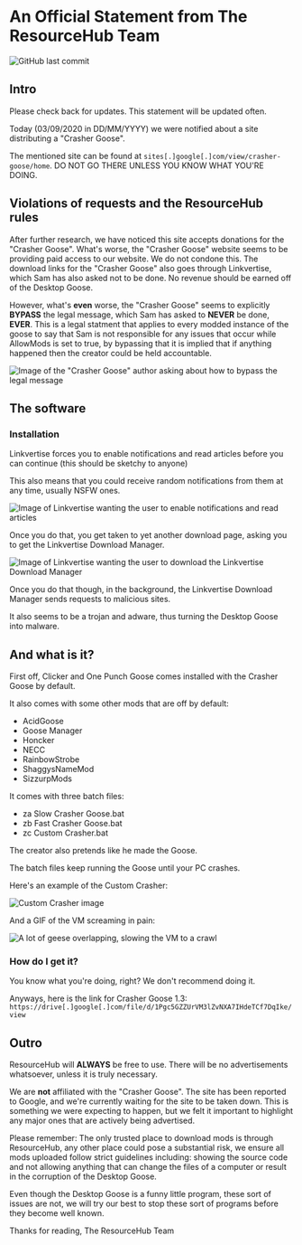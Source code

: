 # An Official Statement from The ResourceHub Team

![GitHub last commit](https://img.shields.io/github/last-commit/desktopgooseunofficial/statement?label=Last%20edit&logo=github)

## Intro

Please check back for updates. This statement will be updated often.

Today (03/09/2020 in DD/MM/YYYY) we were notified about a site distributing a "Crasher Goose". 

The mentioned site can be found at `sites[.]google[.]com/view/crasher-goose/home`. DO NOT GO THERE UNLESS YOU KNOW WHAT YOU'RE DOING.

## Violations of requests and the ResourceHub rules

After further research, we have noticed this site accepts donations for the "Crasher Goose". What's worse, the "Crasher Goose" website seems to be providing paid access to our website. We do not condone this. The download links for the "Crasher Goose" also goes through Linkvertise, which Sam has also asked not to be done. No revenue should be earned off of the Desktop Goose.

However, what's **even** worse, the "Crasher Goose" seems to explicitly **BYPASS** the legal message, which Sam has asked to **NEVER** be done, **EVER**. This is a legal statment that applies to every modded instance of the goose to say that Sam is not responsible for any issues that occur while AllowMods is set to true, by bypassing that it is implied that if anything happened then the creator could be held accountable.

![Image of the "Crasher Goose" author asking about how to bypass the legal message](https://i.imgur.com/HAwAGkp.png)

## The software

### Installation

Linkvertise forces you to enable notifications and read articles before you can continue (this should be sketchy to anyone) 

This also means that you could receive random notifications from them at any time, usually NSFW ones.

![Image of Linkvertise wanting the user to enable notifications and read articles](https://i.imgur.com/4AkLapt.png)

Once you do that, you get taken to yet another download page, asking you to get the Linkvertise Download Manager.

![Image of Linkvertise wanting the user to download the Linkvertise Download Manager](https://i.imgur.com/6X9ty9d.png)

Once you do that though, in the background, the Linkvertise Download Manager sends requests to malicious sites.

It also seems to be a trojan and adware, thus turning the Desktop Goose into malware.

## And what is it?

First off, Clicker and One Punch Goose comes installed with the Crasher Goose by default.

It also comes with some other mods that are off by default:

- AcidGoose
- Goose Manager
- Honcker
- NECC
- RainbowStrobe
- ShaggysNameMod
- SizzurpMods

It comes with three batch files:

- za Slow Crasher Goose.bat
- zb Fast Crasher Goose.bat
- zc Custom Crasher.bat

The creator also pretends like he made the Goose.

The batch files keep running the Goose until your PC crashes.

Here's an example of the Custom Crasher:

![Custom Crasher image](https://i.imgur.com/AjDCGXu.png)

And a GIF of the VM screaming in pain:

![A lot of geese overlapping, slowing the VM to a crawl](https://i.imgur.com/UWl0d8C.gif)

### How do I get it?

You know what you're doing, right? We don't recommend doing it.

Anyways, here is the link for Crasher Goose 1.3: `https://drive[.]google[.]com/file/d/1Pgc5GZZUrVM3lZvNXA7IHdeTCf7DqIke/view`

## Outro

ResourceHub will **ALWAYS** be free to use. There will be no advertisements whatsoever, unless it is truly necessary.

We are **not** affiliated with the "Crasher Goose". The site has been reported to Google, and we're currently waiting for the site to be taken down.
This is something we were expecting to happen, but we felt it important to highlight any major ones that are actively being advertised.

Please remember: The only trusted place to download mods is through ResourceHub, any other place could pose a substantial risk, we ensure all mods uploaded follow strict guidelines including: showing the source code and not allowing anything that can change the files of a computer or result in the corruption of the Desktop Goose.

Even though the Desktop Goose is a funny little program, these sort of issues are not, we will try our best to stop these sort of programs before they become well known.

Thanks for reading,
The ResourceHub Team
